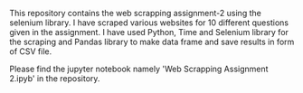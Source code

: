 This repository contains the web scrapping assignment-2 using the selenium library. I have scraped various websites for 10 different questions given in the assignment. I have used Python, Time and Selenium library for the scraping and Pandas library to make data frame and save results in form of CSV file.

Please find the jupyter notebook namely 'Web Scrapping Assignment 2.ipyb' in the repository.
